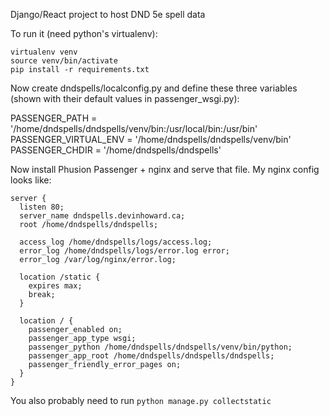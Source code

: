 Django/React project to host DND 5e spell data

To run it (need python's virtualenv):

    virtualenv venv
    source venv/bin/activate
    pip install -r requirements.txt

Now create dndspells/localconfig.py and define these three variables (shown with their default values in passenger_wsgi.py):

  PASSENGER_PATH = '/home/dndspells/dndspells/venv/bin:/usr/local/bin:/usr/bin'
  PASSENGER_VIRTUAL_ENV = '/home/dndspells/dndspells/venv/bin'
  PASSENGER_CHDIR = '/home/dndspells/dndspells'

Now install Phusion Passenger + nginx and serve that file. My nginx config looks like:

    server {
      listen 80;
      server_name dndspells.devinhoward.ca;
      root /home/dndspells/dndspells;

      access_log /home/dndspells/logs/access.log;
      error_log /home/dndspells/logs/error.log error;
      error_log /var/log/nginx/error.log;

      location /static {
        expires max;
        break;
      }

      location / {
        passenger_enabled on;
        passenger_app_type wsgi;
        passenger_python /home/dndspells/dndspells/venv/bin/python;
        passenger_app_root /home/dndspells/dndspells/dndspells;
        passenger_friendly_error_pages on;
      }
    }

You also probably need to run `python manage.py collectstatic`
